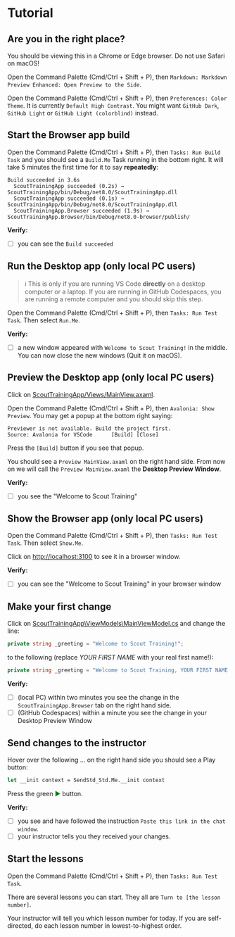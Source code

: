 # Tutorial

## Are you in the right place?

You should be viewing this in a Chrome or Edge browser. Do not use Safari on macOS!

Open the Command Palette (Cmd/Ctrl + Shift + P), then `Markdown: Markdown Preview Enhanced: Open Preview to the Side`.

Open the Command Palette (Cmd/Ctrl + Shift + P), then `Preferences: Color Theme`. It is currently `Default High Contrast`. You might want `GitHub Dark`, `GitHub Light` or `GitHub Light (colorblind)` instead.

## Start the Browser app build

Open the Command Palette (Cmd/Ctrl + Shift + P), then `Tasks: Run Build Task` and you should see a `Build.Me` Task running in the bottom right. It will take 5 minutes the first time for it to say **repeatedly**:

```text
Build succeeded in 3.6s
  ScoutTrainingApp succeeded (0.2s) → ScoutTrainingApp/bin/Debug/net8.0/ScoutTrainingApp.dll
  ScoutTrainingApp succeeded (0.1s) → ScoutTrainingApp/bin/Debug/net8.0/ScoutTrainingApp.dll
  ScoutTrainingApp.Browser succeeded (1.9s) → ScoutTrainingApp.Browser/bin/Debug/net8.0-browser/publish/
```

**Verify:**

- [ ] you can see the `Build succeeded`

## Run the Desktop app (only local PC users)

> ℹ️ This is only if you are running VS Code **directly** on a desktop computer or a laptop. If you are running in GitHub Codespaces, you are running a remote computer and you should skip this step.

Open the Command Palette (Cmd/Ctrl + Shift + P), then `Tasks: Run Test Task`. Then select `Run.Me`.

**Verify:**

- [ ] a new window appeared with `Welcome to Scout Training!` in the middle. You can now close the new windows (Quit it on macOS).

## Preview the Desktop app (only local PC users)

Click on [ScoutTrainingApp/Views/MainView.axaml](../ScoutTrainingApp/Views/MainView.axaml).

Open the Command Palette (Cmd/Ctrl + Shift + P), then `Avalonia: Show Preview`.
You may get a popup at the bottom right saying:

```text
Previewer is not available. Build the project first.
Source: Avalonia for VSCode      [Build] [Close]
```

Press the `[Build]` button if you see that popup.

You should see a `Preview MainView.axaml` on the right hand side. From now on we will call the `Preview MainView.axaml` the **Desktop Preview Window**.

**Verify:**

- [ ] you see the "Welcome to Scout Training"

## Show the Browser app (only local PC users)

Open the Command Palette (Cmd/Ctrl + Shift + P), then `Tasks: Run Test Task`. Then select `Show.Me`.

Click on <http://localhost:3100> to see it in a browser window.

**Verify:**

- [ ] you can see the "Welcome to Scout Training" in your browser window

## Make your first change

Click on [ScoutTrainingApp\ViewModels\MainViewModel.cs](../ScoutTrainingApp/ViewModels/MainViewModel.cs) and change the line:

```csharp
private string _greeting = "Welcome to Scout Training!";
```

to the following (replace *YOUR FIRST NAME* with your real first name!):

```csharp
private string _greeting = "Welcome to Scout Training, YOUR FIRST NAME!";
```

**Verify:**

- [ ] (local PC) within two minutes you see the change in the `ScoutTrainingApp.Browser` tab on the right hand side.
- [ ] (GitHub Codespaces) within a minute you see the change in your Desktop Preview Window

## Send changes to the instructor

Hover over the following ... on the right hand side you should see a Play button:

```ocaml {cmd="dk" args=["--project-dir", "..", "-s", "$input_file", "Run"]}
let __init context = SendStd_Std.Me.__init context
```

Press the green <span style="color: green">▶</span> button.

**Verify:**

- [ ] you see and have followed the instruction `Paste this link in the chat window`.
- [ ] your instructor tells you they received your changes.

## Start the lessons

Open the Command Palette (Cmd/Ctrl + Shift + P), then `Tasks: Run Test Task`.

There are several lessons you can start. They all are `Turn to [the lesson number]`.

Your instructor will tell you which lesson number for today. If you are self-directed, do each lesson number in lowest-to-highest order.
